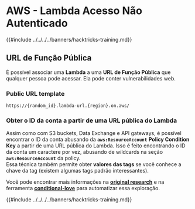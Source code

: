 # AWS - Lambda Acesso Não Autenticado

{{#include ../../../../banners/hacktricks-training.md}}

## URL de Função Pública

É possível associar uma **Lambda** a uma **URL de Função Pública** que qualquer pessoa pode acessar. Ela pode conter vulnerabilidades web.

### Public URL template
```
https://{random_id}.lambda-url.{region}.on.aws/
```
### Obter o ID da conta a partir de uma URL pública do Lambda

Assim como com S3 buckets, Data Exchange e API gateways, é possível encontrar o ID da conta abusando da **`aws:ResourceAccount`** **Policy Condition Key** a partir de uma URL pública do Lambda. Isso é feito encontrando o ID da conta um caractere por vez, abusando de wildcards na seção **`aws:ResourceAccount`** da policy.\
Essa técnica também permite obter **valores das tags** se você conhece a chave da tag (existem algumas tags padrão interessantes).

Você pode encontrar mais informações na [**original research**](https://blog.plerion.com/conditional-love-for-aws-metadata-enumeration/) e na ferramenta [**conditional-love**](https://github.com/plerionhq/conditional-love/) para automatizar essa exploração.

{{#include ../../../../banners/hacktricks-training.md}}
